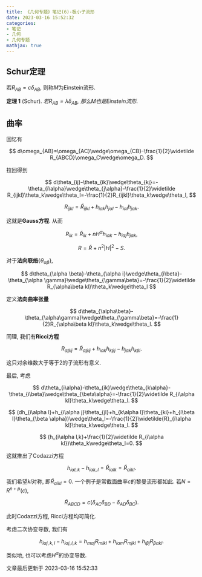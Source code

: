 ```yaml
---
title: 《几何专题》笔记(6)-极小子流形
date: 2023-03-16 15:52:32
categories: 
- 笔记
- 几何
- 几何专题
mathjax: true
---
```


## Schur定理

若$R_{AB}=c\delta_{AB},$ 则称$M$为Einstein流形.

**定理 1** (Schur). *若$R_{AB}=\lambda \delta_{AB},$ 那么$M$也是Einstein流形.* 

## 曲率

回忆有


$$
d\omega_{AB}=\omega_{AC}\wedge\omega_{CB}-\frac{1}{2}\widetilde R_{ABCD}\omega_C\wedge\omega_D.
$$


拉回得到


$$
d\theta_{ij}-\theta_{ik}\wedge\theta_{kj}=-\theta_{i\alpha}\wedge\theta_{j\alpha}-\frac{1}{2}\widetilde R_{ijkl}\theta_k\wedge\theta_l=-\frac{1}{2}R_{ijkl}\theta_k\wedge\theta_l,
$$




$$
R_{ijkl}=\widetilde{R}_{ijkl}+h_{i\alpha k}h_{j\alpha l}-h_{i\alpha l}h_{j\alpha k}.
$$


这就是**Gauss方程**. 从而


$$
R_{ik}=\widetilde R_{ik}+nH^\alpha h_{i\alpha k}-h_{i\alpha j}h_{j\alpha k},
$$




$$
R=\widetilde R+n^2|H|^2-S.
$$



对于**法向联络**$\{\theta_{\alpha\beta}\},$


$$
d\theta_{\alpha \beta}-\theta_{\alpha i}\wedge\theta_{i\beta}-\theta_{\alpha \gamma}\wedge\theta_{\gamma\beta}=-\frac{1}{2}\widetilde R_{\alpha\beta kl}\theta_k\wedge\theta_l
$$


定义**法向曲率张量**


$$
d\theta_{\alpha\beta}-\theta_{\alpha\gamma}\wedge\theta_{\gamma\beta}=-\frac{1}{2}R_{\alpha\beta kl}\theta_k\wedge\theta_l.
$$


同理, 我们有**Ricci方程**


$$
R_{\alpha\beta ij}=\widetilde R_{\alpha\beta ij}+h_{i\alpha k}h_{k\beta j}-h_{j\alpha k}h_{k\beta i}.
$$


这只对余维数大于等于$2$的子流形有意义.

最后, 考虑


$$
d\theta_{i\alpha}-\theta_{ik}\wedge\theta_{k\alpha}-\theta_{i\beta}\wedge\theta_{\beta\alpha}=-\frac{1}{2}\widetilde R_{i\alpha kl}\theta_k\wedge\theta_l.
$$




$$
(dh_{i\alpha l}+h_{i\alpha j}\theta_{jl}+h_{k\alpha l}\theta_{ki}+h_{i\beta l}\theta_{\beta \alpha})\wedge\theta_l=-\frac{1}{2}\widetilde{R}_{i\alpha kl}\theta_k\wedge\theta_l.
$$




$$
(h_{i\alpha l,k}+\frac{1}{2}\widetilde R_{i\alpha kl})\theta_k\wedge\theta_l=0.
$$


这就推出了Codazzi方程


$$
h_{i\alpha l,k}-h_{i\alpha k,l}=\widetilde R_{i\alpha lk}=\widetilde R_{\alpha ikl}.
$$



我们希望$kl$对称, 即$\widetilde R_{\alpha ikl}=0.$
一个例子是常截面曲率$c$的黎曼流形都如此. 若$N=R^{n+p}(c),$


$$
\widetilde R_{ABCD}=c(\delta_{AC}\delta_{BD}-\delta_{AD}\delta_{BC}).
$$


此时Codazzi方程, Ricci方程均可简化.

考虑二次协变导数, 我们有


$$
h_{i\alpha j,k,l}-h_{i\alpha j,l,k}=h_{m\alpha j}R_{mikl}+h_{i\alpha m}R_{mjkl}+h_{i\beta j} R_{\beta\alpha kl}.
$$



类似地, 也可以考虑$H^\alpha$的协变导数.

文章最后更新于 2023-03-16 15:52:33 
